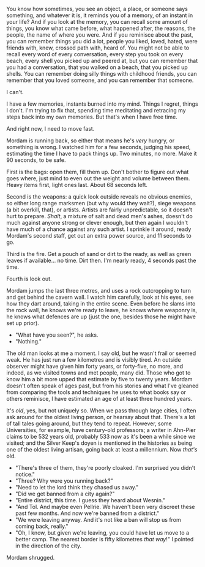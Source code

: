 You know how sometimes, you see an object, a place, or someone says something, and whatever it is, it reminds you of a memory, of an instant in your life? And if you look at the memory, you can recall some amount of things, you know what came before, what happened after, the reasons, the people, the name of where you were. And if you reminisce about the past, you can remember things you did a lot, people you liked, loved, hated, were friends with, knew, crossed path with, heard of. You might not be able to recall every word of every conversation, every step you took on every beach, every shell you picked up and peered at, but you can remember that you had a conversation, that you walked on a beach, that you picked up shells. You can remember doing silly things with childhood friends, you can remember that you loved someone, and you can remember that someone.

I can't.

I have a few memories, instants burned into my mind. Things I regret, things I don't. I'm trying to fix that, spending time meditating and retracing my steps back into my own memories. But that's when I have free time.

And right now, I need to move fast.

Mordam is running back, so either that means he's *very* hungry, or something is wrong. I watched him for a few seconds, judging his speed, estimating the time I have to pack things up. Two minutes, no more. Make it 90 seconds, to be safe.

First is the bags: open them, fill them up. Don't bother to figure out what goes where, just mind to even out the weight and volume between them. Heavy items first, light ones last. About 68 seconds left.

Second is the weapons: a quick look outside reveals no obvious enemies, so either long range marksmen (but why would they wait?), siege weapons (a bit overkill, that), or artists. Artists are fairly unpredictable, so it doesn't hurt to prepare. *Shalt*, a mixture of salt and dead men's ashes, doesn't do much against anyone strong or clever enough, but then again I wouldn't have much of a chance against any such artist. I sprinkle it around, ready Mordam's second staff, get out an extra power source, and 11 seconds to go.

Third is the fire. Get a pouch of sand or dirt to the ready, as well as green leaves if available… no time. Dirt then. I'm nearly ready, 4 seconds past the time.

Fourth is look out.

Mordam jumps the last three metres, and uses a rock outcropping to turn and get behind the cavern wall. I watch him carefully, look at his eyes, see how they dart around, taking in the entire scene. Even before he slams into the rock wall, he knows we're ready to leave, he knows where weaponry is, he knows what defences are up (just the one, besides those he might have set up prior).

- "What have you seen?", he asks.
- "Nothing."

The old man looks at me a moment. I say old, but he wasn't frail or seemed weak. He has just run a few kilometres and is visibly tired. An outside observer might have given him forty years, or forty-five, no more, and indeed, as we visited towns and met people, many did. Those who got to know him a bit more upped that estimate by five to twenty years. Mordam doesn't often speak of ages past, but from his stories and what I've gleaned from comparing the tools and techniques he uses to what books say or others reminisce, I have estimated an age of at least three hundred years.

It's *old*, yes, but not uniquely so. When we pass through large cities, I often ask around for the oldest living person, or hearsay about that. There's a lot of tall tales going around, but they tend to repeat. However, some Universities, for example, have century-old professors; a writer in Ahn-Pier claims to be 532 years old, probably 533 now as it's been a while since we visited; and the Silver Keep's doyen is mentioned in the histories as being one of the oldest living artisan, going back at least a millennium. Now *that's* old.

- "There's three of them, they're poorly cloaked. I'm surprised you didn't notice."
- "Three? Why were you running back?"
- "Need to let the lord think they chased us away."
- "Did we get banned from a city again?"
- "Entire district, this time. I guess they heard about Wesnin."
- "And Tol. And maybe even Pellrie. We haven't been very discreet these past few months. And now we're banned from a district."
- "We were leaving anyway. And it's not like a ban will stop us from coming back, really."
- "Oh, I know, but given we're leaving, you could have let us move to a better camp. The nearest border is fifty kilometres *that way*!" I pointed in the direction of the city.

Mordam shrugged.